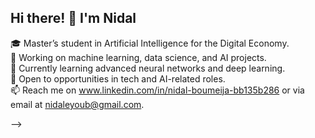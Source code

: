 ## Hi there! 👋 I'm Nidal  
🎓 Master’s student in Artificial Intelligence for the Digital Economy.  
🔭 Working on machine learning, data science, and AI projects.  
🌱 Currently learning advanced neural networks and deep learning.  
💼 Open to opportunities in tech and AI-related roles.  
📫 Reach me on www.linkedin.com/in/nidal-boumeija-bb135b286 or via email at nidaleyoub@gmail.com.

-->
